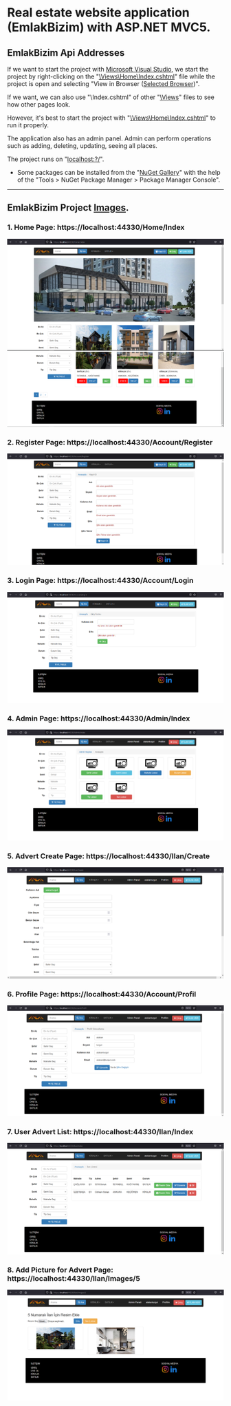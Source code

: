 # Real estate website application (EmlakBizim) with ASP.NET MVC5.

## EmlakBizim Api Addresses

If we want to start the project with [Microsoft Visual Studio](https://visualstudio.microsoft.com/), we start the project by right-clicking on the "[\Views\Home\Index.cshtml](https://github.com/AtakanTurgut/emlakbizim/blob/master/emlakBizim/Views/Home/Index.cshtml)" file while the project is open and selecting "View in Browser ([Selected Browser](https://www.google.com.tr/))".

If we want, we can also use "\Index.cshtml" of other "[\Views](https://github.com/AtakanTurgut/emlakbizim/tree/master/emlakBizim/Views)" files to see how other pages look.

However, it's best to start the project with "[\Views\Home\Index.cshtml](https://github.com/AtakanTurgut/emlakbizim/blob/master/emlakBizim/Views/Home/Index.cshtml)" to run it properly.

The application also has an admin panel. Admin can perform operations such as adding, deleting, updating, seeing all places.

The project runs on "[localhost:?/](https://localhost:44330/)".

- Some packages can be installed from the "[NuGet Gallery](https://www.nuget.org/packages/Microsoft.AspNet.Identity.Core)" with the help of the "Tools > NuGet Package Manager > Package Manager Console".
----
## EmlakBizim Project [Images](https://github.com/AtakanTurgut/emlakbizim/tree/master/pictures).

### 1. Home Page:  https://localhost:44330/Home/Index
![](/pictures/HomePage1.PNG)
![](/pictures/HomePage2.PNG)

### 2. Register Page:  https://localhost:44330/Account/Register
![](/pictures/RegisterPage.PNG)

### 3. Login Page:  https://localhost:44330/Account/Login
![](/pictures/LoginPage.PNG)

### 4. Admin Page:  https://localhost:44330/Admin/Index
![](/pictures/AdminPage.PNG)

### 5. Advert Create Page:  https://localhost:44330/Ilan/Create
![](/pictures/AdvertCreatePage.PNG)

### 6. Profile Page:  https://localhost:44330/Account/Profil
![](/pictures/ProfilePage.PNG)

### 7. User Advert List:  https://localhost:44330/Ilan/Index
![](/pictures/AdvertListPage.PNG)

### 8. Add Picture for Advert Page:  https://localhost:44330/Ilan/Images/5
![](/pictures/AddPictureforAdvertPage.PNG)
